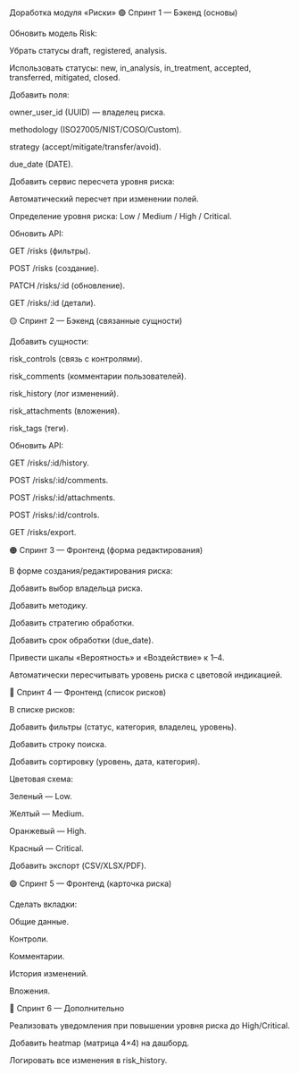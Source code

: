 Доработка модуля «Риски»
🟢 Спринт 1 — Бэкенд (основы)

 Обновить модель Risk:

 Убрать статусы draft, registered, analysis.

 Использовать статусы: new, in_analysis, in_treatment, accepted, transferred, mitigated, closed.

 Добавить поля:

owner_user_id (UUID) — владелец риска.

methodology (ISO27005/NIST/COSO/Custom).

strategy (accept/mitigate/transfer/avoid).

due_date (DATE).

 Добавить сервис пересчета уровня риска:

Автоматический пересчет при изменении полей.

Определение уровня риска: Low / Medium / High / Critical.

 Обновить API:

 GET /risks (фильтры).

 POST /risks (создание).

 PATCH /risks/:id (обновление).

 GET /risks/:id (детали).

🟡 Спринт 2 — Бэкенд (связанные сущности)

 Добавить сущности:

 risk_controls (связь с контролями).

 risk_comments (комментарии пользователей).

 risk_history (лог изменений).

 risk_attachments (вложения).

 risk_tags (теги).

 Обновить API:

 GET /risks/:id/history.

 POST /risks/:id/comments.

 POST /risks/:id/attachments.

 POST /risks/:id/controls.

 GET /risks/export.

🟠 Спринт 3 — Фронтенд (форма редактирования)

 В форме создания/редактирования риска:

 Добавить выбор владельца риска.

 Добавить методику.

 Добавить стратегию обработки.

 Добавить срок обработки (due_date).

 Привести шкалы «Вероятность» и «Воздействие» к 1–4.

 Автоматически пересчитывать уровень риска с цветовой индикацией.

🔵 Спринт 4 — Фронтенд (список рисков)

 В списке рисков:

 Добавить фильтры (статус, категория, владелец, уровень).

 Добавить строку поиска.

 Добавить сортировку (уровень, дата, категория).

 Цветовая схема:

Зеленый — Low.

Желтый — Medium.

Оранжевый — High.

Красный — Critical.

 Добавить экспорт (CSV/XLSX/PDF).

🟣 Спринт 5 — Фронтенд (карточка риска)

 Сделать вкладки:

 Общие данные.

 Контроли.

 Комментарии.

 История изменений.

 Вложения.

🔴 Спринт 6 — Дополнительно

 Реализовать уведомления при повышении уровня риска до High/Critical.

 Добавить heatmap (матрица 4×4) на дашборд.

 Логировать все изменения в risk_history.